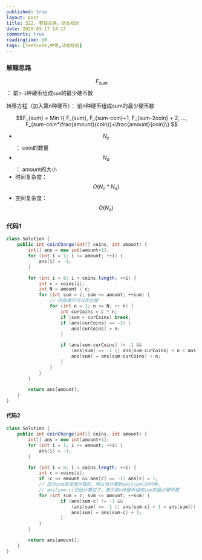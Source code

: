 ```yaml
---
published: true
layout: post
title: 322. 零钱兑换，动态规划
date: 2020-03-17 14:17
comments: true
readingtime: 10
tags: [leetcode,中等,动态规划]
---
```


### 解题思路
$$F_{sum}$$： 前`n-1`种硬币组成`sum`的最少硬币数

转移方程（加入第n种硬币）： 前n种硬币组成sum的最少硬币数

  $$F_{sum} = Min \{ F_{sum}, F_{sum-coin}+1, F_{sum-2coin} + 2, ..., F_{sum-coin*\frac{amount}{coin}}+\frac{amount}{coin}\} $$

* $$N_{c}$$： coin的数量
* $$N_{a}$$： amount的大小
* 时间复杂度： $$O(N_{c}*N_{a})$$
* 空间复杂度： $$O(N_{a})$$

### 代码1

```java
class Solution {
    public int coinChange(int[] coins, int amount) {
        int[] ans = new int[amount+1];
        for (int i = 1; i <= amount; ++i) {
            ans[i] = -1;
        }

        for (int i = 0; i < coins.length; ++i) {
            int c = coins[i];
            int N = amount / c;
            for (int sum = c; sum <= amount; ++sum) {
                // 内层循环可以优化掉
                for (int n = 1; n <= N; ++ n) {
                    int curCoins = c * n;
                    if (sum < curCoins) break;
                    if (ans[curCoins] == -1) {
                        ans[curCoins] = n;
                    }

                    if (ans[sum-curCoins] != -1 &&
                        (ans[sum] == -1 || ans[sum-curCoins] + n < ans[sum])) {
                        ans[sum] = ans[sum-curCoins] + n;
                    }
                }
            }
        }

        return ans[amount];
    }
}
```

#### 代码2
```java
class Solution {
    public int coinChange(int[] coins, int amount) {
        int[] ans = new int[amount+1];
        for (int i = 1; i <= amount; ++i) {
            ans[i] = -1;
        }

        for (int i = 0; i < coins.length; ++i) {
            int c = coins[i];
            if (c <= amount && ans[c] == -1) ans[c] = 1;
            // 因为sum是递增计算的，所以当计算到ans[sum]的时候，
            // ans[sum-c]已经计算过了，表示前n种硬币组成sum的最少硬币数
            for (int sum = c; sum <= amount; ++sum) {
                    if (ans[sum-c] != -1 &&
                        (ans[sum] == -1 || ans[sum-c] + 1 < ans[sum])) {
                        ans[sum] = ans[sum-c] + 1;
                    }
            }
        }

        return ans[amount];
    }
}
```
